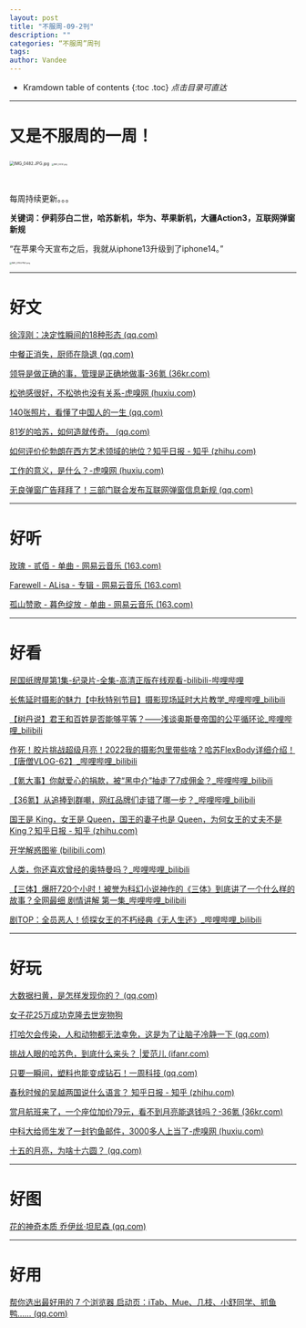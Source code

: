 ```yaml
---
layout: post
title: "不服周-09-2刊"
description: ""
categories: “不服周”周刊
tags: 
author: Vandee
---
```


* Kramdown table of contents
{:toc .toc}
*点击目录可直达*



------

# 又是不服周的一周！



<img src="https://s2.loli.net/2022/09/15/IaEBLOSFU6kGqrH.jpg" alt="IMG_0482.JPG.jpg" style="zoom:50%;" />

<img src="https://s2.loli.net/2022/09/15/KPVhHRgSJpwEcrk.jpg" alt="IMG_0432.jpg" style="zoom: 25%;" />

​              



每周持续更新。。。

**关键词：伊莉莎白二世，哈苏新机，华为、苹果新机，大疆Action3，互联网弹窗新规**



“在苹果今天宣布之后，我就从iphone13升级到了iphone14。”

<img src="https://s2.loli.net/2022/09/15/7lcuNCOptojYbEr.png" alt="IMG_0784.PNG.png" style="zoom:25%;" />



------



# 好文

[徐淳刚：决定性瞬间的18种形态 (qq.com)](https://mp.weixin.qq.com/s/RIoVO6T2TXBHnHKHtINZ2w)

[中餐正消失，厨师在隐退 (qq.com)](https://mp.weixin.qq.com/s/UQLrQLD3A2QhpPSkZ-wY0Q)

[领导是做正确的事，管理是正确地做事-36氪 (36kr.com)](https://www.36kr.com/p/1905227763181698)

[松弛感很好，不松弛也没有关系-虎嗅网 (huxiu.com)](https://www.huxiu.com/article/658879.html?f=rss)

[140张照片，看懂了中国人的一生 (qq.com)](https://mp.weixin.qq.com/s/8POleThaJF4KuI88AMSBlw)

[81岁的哈苏，如何造就传奇。 (qq.com)](https://mp.weixin.qq.com/s/eqWYtyHsLs_qpFpsH6wWGA)

[如何评价伦勃朗在西方艺术领域的地位？知乎日报 - 知乎 (zhihu.com)](https://daily.zhihu.com/story/9752783)

[工作的意义，是什么？-虎嗅网 (huxiu.com)](https://www.huxiu.com/article/656803.html?f=rss)

[无良弹窗广告拜拜了！三部门联合发布互联网弹窗信息新规 (qq.com)](https://mp.weixin.qq.com/s/WZJQR0K5cga5wkSgxnF1iw)

------



# 好听

[玫瑰 - 贰佰 - 单曲 - 网易云音乐 (163.com)](https://music.163.com/#/song?id=458238990)

[Farewell - ALisa - 专辑 - 网易云音乐 (163.com)](https://music.163.com/#/album?id=81036742)

[孤山赞歌 - 暮色绽放 - 单曲 - 网易云音乐 (163.com)](https://music.163.com/#/song?id=556302045)

------



# 好看

[民国纸牌屋第1集-纪录片-全集-高清正版在线观看-bilibili-哔哩哔哩](https://www.bilibili.com/bangumi/play/ep121610?share_from=ogv&share_medium=iphone&share_plat=ios&share_session_id=0D36E0EE-5FDC-479C-B540-043D62BF2ECF&share_source=GENERIC&share_tag=s_i&timestamp=1663060404&unique_k=WrmTt9O)

[长焦延时摄影的魅力【中秋特别节目】摄影现场延时大片教学_哔哩哔哩_bilibili](https://www.bilibili.com/video/BV1xe411378X?is_story_h5=false&p=1&share_from=ugc&share_medium=iphone&share_plat=ios&share_session_id=A3A5BF42-6E5C-48E4-8054-C8577C879EF8&share_source=GENERIC&share_tag=s_i&timestamp=1662801930&unique_k=6jxlqo1&vd_source=92184533e359726f138fee9650261f0f)

[【树丹说】君王和百姓是否能够平等？——浅谈奥斯曼帝国的公平循环论_哔哩哔哩_bilibili](https://www.bilibili.com/video/BV1ig411m7Bw?spm_id_from=444.41.list.card_archive.click&vd_source=92184533e359726f138fee9650261f0f)

[作死！胶片挑战超级月亮！2022我的摄影包里带些啥？哈苏FlexBody详细介绍！【唐僧VLOG-62】_哔哩哔哩_bilibili](https://www.bilibili.com/video/BV1cG411t7MU/?vd_source=92184533e359726f138fee9650261f0f)

[【氪大事】你献爱心的捐款，被“黑中介”抽走了7成佣金？_哔哩哔哩_bilibili](https://www.bilibili.com/video/BV1rG4y1r7EH?vd_source=92184533e359726f138fee9650261f0f)

[【36氪】从追捧到群嘲，网红品牌们走错了哪一步？_哔哩哔哩_bilibili](https://www.bilibili.com/video/BV1Sa41197To?vd_source=92184533e359726f138fee9650261f0f)

[国王是 King，女王是 Queen，国王的妻子也是 Queen，为何女王的丈夫不是 King？知乎日报 - 知乎 (zhihu.com)](https://daily.zhihu.com/story/9752856)

[开学解惑图鉴 (bilibili.com)](https://www.bilibili.com/festival/kaixuejiehuotujian?bvid=BV1md4y1G7Z6)

[人类，你还喜欢曾经的奥特曼吗？_哔哩哔哩_bilibili](https://www.bilibili.com/video/BV1fU4y167C5?spm_id_from=444.42.list.card_archive.click&vd_source=92184533e359726f138fee9650261f0f)

[【三体】爆肝720个小时！被誉为科幻小说神作的《三体》到底讲了一个什么样的故事？全网最细 剧情讲解 第一集_哔哩哔哩_bilibili](https://www.bilibili.com/video/BV1HV4y1E7Mm?spm_id_from=333.1007.tianma.1-1-1.click&vd_source=92184533e359726f138fee9650261f0f)

[剧TOP：全员恶人！侦探女王的不朽经典《无人生还》_哔哩哔哩_bilibili](https://www.bilibili.com/video/BV1se41137t5?vd_source=92184533e359726f138fee9650261f0f)

------



# 好玩

[大数据扫黄，是怎样发现你的？ (qq.com)](https://mp.weixin.qq.com/s/oj_jxAGyOa9AUAK2twWJaA)

[女子花25万成功克隆去世宠物狗](https://m.weibo.cn/status/4813665360676011)

[打哈欠会传染，人和动物都无法幸免，这是为了让脑子冷静一下 (qq.com)](https://mp.weixin.qq.com/s/1Au-Ya0nf0myWq0Je3He-Q)

[挑战人眼的哈苏色，到底什么来头？ |爱范儿 (ifanr.com)](https://www.ifanr.com/1510884?utm_source=rss&utm_medium=rss&utm_campaign=)

[只要一瞬间，塑料也能变成钻石！一周科技 (qq.com)](https://mp.weixin.qq.com/s/BTB6UUBfvnJvOIBJJy9bFQ)

[春秋时候的吴越两国说什么语言？ 知乎日报 - 知乎 (zhihu.com)](https://daily.zhihu.com/story/9752844)

[赏月航班来了，一个座位加价79元，看不到月亮能退钱吗？-36氪 (36kr.com)](https://www.36kr.com/p/1908957951182857)

[中科大给师生发了一封钓鱼邮件，3000多人上当了-虎嗅网 (huxiu.com)](https://www.huxiu.com/article/658227.html?f=rss)

[十五的月亮，为啥十六圆？ (qq.com)](https://mp.weixin.qq.com/s/5XF0YkfbcNR-t-istD4VTg)

------



# 好图

[花的神奇本质  乔伊丝·坦尼森 (qq.com)](https://mp.weixin.qq.com/s/kY9Fl8Kd6PIRa7NI3UiI1g)

------



# 好用

[帮你选出最好用的 7 个浏览器 启动页：iTab、Mue、几枝、小舒同学、抓鱼鸭…… (qq.com)](https://mp.weixin.qq.com/s/h8KZgAd01_6_vLxbKujOkg)





